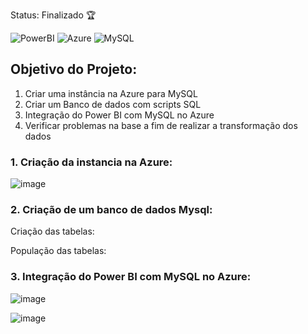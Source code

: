 Status: Finalizado 🏆

![PowerBI](https://img.shields.io/badge/Power%20BI--yellow?style=for-the-badge&logo=Power%20BI&logoColor=BLUE)
![Azure](https://img.shields.io/badge/Azure-blue?style=for-the-badge&logo=microsoft%20azure&logoColor=blue&labelColor=FFFFFF&link=https%3A%2F%2Fimages.app.goo.gl%2FK7PN1jYJd57x4q7A8)
![MySQL](https://img.shields.io/badge/MySQL-00000F?style=for-the-badge&logo=mysql&logoColor=white)

## Objetivo do Projeto:

1.	Criar  uma instância na Azure para MySQL
2.	Criar um Banco de dados com scripts SQL
3.	Integração do Power BI com MySQL no Azure 
4.	Verificar problemas na base a fim de realizar a transformação dos dados

### 1. Criação da instancia na Azure:

![image](https://github.com/Talinha/Desafio_DIO_PowerBI_Azure/assets/121242992/fdb01042-c32c-480d-9978-3db2db5c6da9)

### 2. Criação de um banco de dados Mysql:

Criação das tabelas:  

População das tabelas:  

### 3.	Integração do Power BI com MySQL no Azure:

![image](https://github.com/Talinha/Desafio_DIO_PowerBI_Azure/assets/121242992/75640c89-e042-4304-90b6-cc4718d72ae5)

![image](https://github.com/Talinha/Desafio_DIO_PowerBI_Azure/assets/121242992/9b9aa4ca-720a-4f3b-9f94-a6e065d4b66f)











